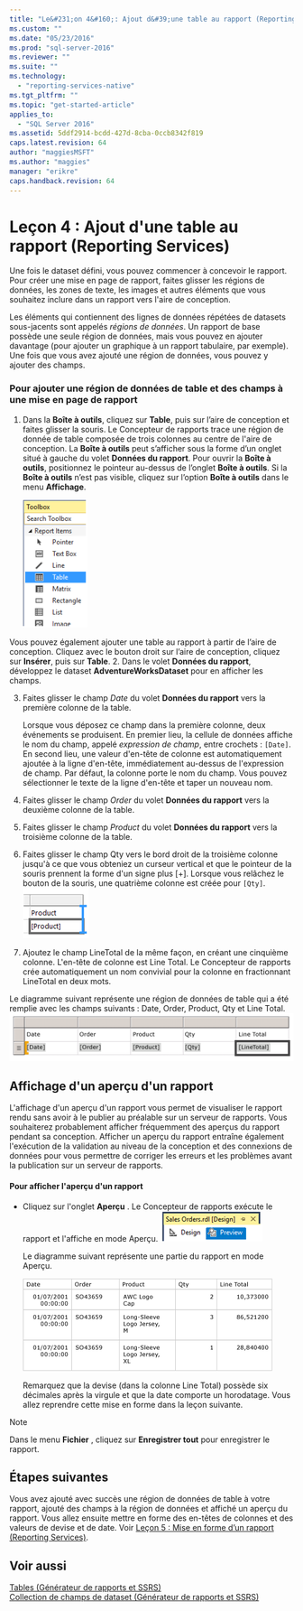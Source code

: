 ```yaml
---
title: "Le&#231;on 4&#160;: Ajout d&#39;une table au rapport (Reporting Services) | Microsoft Docs"
ms.custom: ""
ms.date: "05/23/2016"
ms.prod: "sql-server-2016"
ms.reviewer: ""
ms.suite: ""
ms.technology: 
  - "reporting-services-native"
ms.tgt_pltfrm: ""
ms.topic: "get-started-article"
applies_to: 
  - "SQL Server 2016"
ms.assetid: 5ddf2914-bcdd-427d-8cba-0ccb8342f819
caps.latest.revision: 64
author: "maggiesMSFT"
ms.author: "maggies"
manager: "erikre"
caps.handback.revision: 64
---
```

# Le&#231;on 4&#160;: Ajout d&#39;une table au rapport (Reporting Services)
Une fois le dataset défini, vous pouvez commencer à concevoir le rapport. Pour créer une mise en page de rapport, faites glisser les régions de données, les zones de texte, les images et autres éléments que vous souhaitez inclure dans un rapport vers l'aire de conception.  
  
Les éléments qui contiennent des lignes de données répétées de datasets sous-jacents sont appelés *régions de données*. Un rapport de base possède une seule région de données, mais vous pouvez en ajouter davantage (pour ajouter un graphique à un rapport tabulaire, par exemple). Une fois que vous avez ajouté une région de données, vous pouvez y ajouter des champs.  
  
### Pour ajouter une région de données de table et des champs à une mise en page de rapport  
  
1.  Dans la **Boîte à outils**, cliquez sur **Table**, puis sur l’aire de conception et faites glisser la souris. Le Concepteur de rapports trace une région de donnée de table composée de trois colonnes au centre de l'aire de conception. La **Boîte à outils** peut s’afficher sous la forme d’un onglet situé à gauche du volet **Données du rapport**. Pour ouvrir la **Boîte à outils**, positionnez le pointeur au-dessus de l’onglet **Boîte à outils**. Si la **Boîte à outils** n’est pas visible, cliquez sur l’option **Boîte à outils** dans le menu **Affichage**.
  
     ![ssrs_ssdt_addtable](../reporting-services/media/ssrs-ssdt-addtable.png) 
  
  Vous pouvez également ajouter une table au rapport à partir de l’aire de conception.  Cliquez avec le bouton droit sur l’aire de conception, cliquez sur **Insérer**, puis sur **Table**.
2.  Dans le volet **Données du rapport**, développez le dataset **AdventureWorksDataset** pour en afficher les champs.  
  
3.  Faites glisser le champ *Date* du volet **Données du rapport** vers la première colonne de la table.  
  
    Lorsque vous déposez ce champ dans la première colonne, deux événements se produisent. En premier lieu, la cellule de données affiche le nom du champ, appelé *expression de champ*, entre crochets : `[Date]`. En second lieu, une valeur d'en-tête de colonne est automatiquement ajoutée à la ligne d'en-tête, immédiatement au-dessus de l'expression de champ. Par défaut, la colonne porte le nom du champ. Vous pouvez sélectionner le texte de la ligne d'en-tête et taper un nouveau nom.  
  
4.  Faites glisser le champ *Order* du volet **Données du rapport** vers la deuxième colonne de la table.  
  
5.  Faites glisser le champ *Product* du volet **Données du rapport** vers la troisième colonne de la table.  
  
6.  Faites glisser le champ Qty vers le bord droit de la troisième colonne jusqu'à ce que vous obteniez un curseur vertical et que le pointeur de la souris prennent la forme d'un signe plus [+]. Lorsque vous relâchez le bouton de la souris, une quatrième colonne est créée pour `[Qty]`.  
![ssrs_tutorial_addcolumn](../reporting-services/media/ssrs-tutorial-addcolumn.png)  
  
7.  Ajoutez le champ LineTotal de la même façon, en créant une cinquième colonne. L'en-tête de colonne est Line Total. Le Concepteur de rapports crée automatiquement un nom convivial pour la colonne en fractionnant LineTotal en deux mots.  
  
  
Le diagramme suivant représente une région de données de table qui a été remplie avec les champs suivants : Date, Order, Product, Qty et Line Total.  
![rs_BasicTableDetailsDesign](../reporting-services/media/rs-basictabledetailsdesign.gif)  
  
## Affichage d'un aperçu d'un rapport  
L'affichage d'un aperçu d'un rapport vous permet de visualiser le rapport rendu sans avoir à le publier au préalable sur un serveur de rapports. Vous souhaiterez probablement afficher fréquemment des aperçus du rapport pendant sa conception. Afficher un aperçu du rapport entraîne également l'exécution de la validation au niveau de la conception et des connexions de données pour vous permettre de corriger les erreurs et les problèmes avant la publication sur un serveur de rapports.  
  
#### Pour afficher l'aperçu d'un rapport  
  
-   Cliquez sur l'onglet **Aperçu** . Le Concepteur de rapports exécute le rapport et l'affiche en mode Aperçu.
![ssrs_ssdt_preview](../reporting-services/media/ssrs-ssdt-preview.png)  
  
    Le diagramme suivant représente une partie du rapport en mode Aperçu.  
  
    ![Aperçu, lignes de détails de table avec 5 colonnes](../reporting-services/media/rs-basictabledetailspreview.gif "Aperçu, lignes de détails de table avec 5 colonnes")  
  
    Remarquez que la devise (dans la colonne Line Total) possède six décimales après la virgule et que la date comporte un horodatage. Vous allez reprendre cette mise en forme dans la leçon suivante.  
  
> [!NOTE]  
> Dans le menu **Fichier** , cliquez sur **Enregistrer tout** pour enregistrer le rapport.  
  
## Étapes suivantes  
Vous avez ajouté avec succès une région de données de table à votre rapport, ajouté des champs à la région de données et affiché un aperçu du rapport. Vous allez ensuite mettre en forme des en-têtes de colonnes et des valeurs de devise et de date. Voir [Leçon 5 : Mise en forme d’un rapport &#40;Reporting Services&#41;](../reporting-services/lesson-5-formatting-a-report-reporting-services.md).  
  
## Voir aussi  
[Tables &#40;Générateur de rapports et SSRS&#41;](../reporting-services/report-design/tables-report-builder-and-ssrs.md)  
[Collection de champs de dataset &#40;Générateur de rapports et SSRS&#41;](../reporting-services/report-data/dataset-fields-collection-report-builder-and-ssrs.md)  